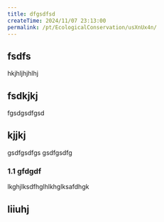 ```yaml
---
title: dfgsdfsd
createTime: 2024/11/07 23:13:00
permalink: /pt/EcologicalConservation/usXnUx4n/
---
```



## fsdfs
hkjhljhjhlhj
## fsdkjkj

fgsdgsdfgsd

## kjjkj

gsdfgsdfgs
gsdfgsdfg

### 1.1 gfdgdf


lkghjlksdfhglhlkhglksafdhgk

## liiuhj

